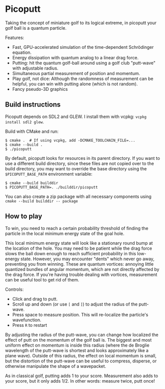 # Picoputt
Taking the concept of miniature golf to its logical extreme, in picoputt your golf ball is a quantum particle.

Features:
* Fast, GPU-accelerated simulation of the time-dependent Schrödinger equation.
* Energy dissipation with quantum analog to a linear drag force.
* Putting: hit the quantum golf-ball around using a golf club "putt-wave" with adjustable radius.
* Simultaneous partial measurement of position and momentum.
* Play golf, not dice: Although the randomness of measurement can be helpful, you can win with putting alone (which is not random).
* Fancy pseudo-3D graphics


## Build instructions
Picoputt depends on SDL2 and GLEW.  I install them with vcpkg: `vcpkg install sdl2 glew`.

Build with CMake and run:
```shell
$ cmake .  # If using vcpkg, add -DCMAKE_TOOLCHAIN_FILE=...
$ cmake --build .
$ ./picoputt
```

By default, picoputt looks for resources in its parent directory.  If you want to use a different build directory, since
these files are not copied over to the build directory, you may want to override the base directory using the
`$PICOPUTT_BASE_PATH` environment variable:
```shell
$ cmake --build builddir
$ PICOPUTT_BASE_PATH=. ./builddir/picoputt
```

You can also create a zip package with all necessary components using
`cmake --build builddir -- package`


## How to play
To win, you need to reach a certain probability threshold of finding the
particle in the local minimum energy state of the goal hole.

This local minimum energy state will look like a stationary round bump
at the location of the hole.  You may need to be patient while the drag
force slows the ball down enough to reach sufficient probability in this
low-energy state.  However, you may encounter "dents" which never go
away, preventing you from winning.  These are quantum vortices: annoying
little quantized bundles of angular momentum, which are not directly
affected by the drag force.  If you're having trouble dealing with
vortices, measurement can be useful tool to get rid of them.

Controls:
* Click and drag to putt.
* Scroll up and down (or use `[` and `]`) to adjust the radius of the putt-wave.
* Press space to measure position.  This will re-localize the particle's wavefunction.
* Press `R` to restart

By adjusting the radius of the putt-wave, you can change how localized the effect of putt on the momentum of the golf
ball is.  The biggest and most uniform effect on momentum is inside this radius (where the de Broglie wavelength of the
putt-wave is shortest and looks approximately like a plane wave).  Outside of this radius, the effect on local momentum
is small, but the distortion of the putt-wave can be useful to compress, disperse, or otherwise manipulate the shape of
a wavepacket. 

As in classical golf, putting adds 1 to your score.  Measurement also adds to your score, but it only adds 1/2.
In other words: measure twice, putt once!
